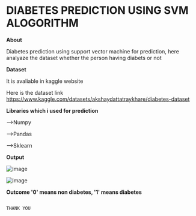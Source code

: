 #                  DIABETES PREDICTION USING SVM ALOGORITHM

**About**

Diabetes prediction using support vector machine for prediction, here analyaze the dataset whether the person having diabets or not

**Dataset**

It is avaliable in kaggle website 

Here is the dataset link https://www.kaggle.com/datasets/akshaydattatraykhare/diabetes-dataset 

**Libraries which i used for prediction**

-->Numpy

-->Pandas

-->Sklearn

**Output**

![image](https://github.com/Rupa-Veerala/Diabetes-Prediction-/assets/102415108/f14bc2ee-0a18-41ce-80c7-1f9dd93e5b87)

![image](https://github.com/Rupa-Veerala/Diabetes-Prediction-/assets/102415108/29bcc36e-22dd-4f47-b09b-0c6e3d8fb266)

**Outcome '0' means non diabetes, '1' means diabetes**

                                                                      THANK YOU

